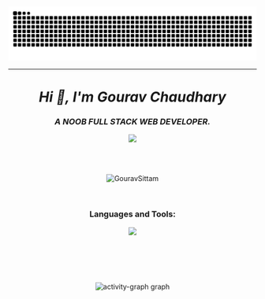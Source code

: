 <!-- Snake Eating Contribution Stat -->
<div>
<img src="https://raw.githubusercontent.com/GouravSittam/GouravSittam/output/snake.svg" alt="Snake animation" />
</div><hr>
<h1 align="center"><i>Hi 👋, I'm Gourav Chaudhary</i></h1>
<h3 align="center"><i>A NOOB FULL STACK WEB DEVELOPER.</i></h3>
<p align="center"><a href="https://discord.com/users/1211708654982799422"><img src="https://lanyard.cnrad.dev/api/1211708654982799422?idleMessage=Nowadays%2C%20I%E2%80%99m%20taking%20an%20overdose%20of%20JavaScript%F0%9F%A4%AA%F0%9F%98%B5&theme=&borderRadius=&bg=000000" /></a></p>
<br>
<br>

<!-- Views -->
<p align="center"> <img src="https://komarev.com/ghpvc/?username=GouravSittam&label=Profile%20views&color=0e75b6&style=flat" alt="GouravSittam" /> </p>
<br>



<h3 align="center">Languages and Tools:</h3>
<p align="center"> 
<img src="https://skillicons.dev/icons?i=aws,java,cloudflare,css,discord,docker,express,fastapi,figma,firebase,flask,git,github,html,ai,js,linux,mongodb,netlify,nextjs,nodejs,postgres,postman,powershell,py,react,regex,mysql,stackoverflow,supabase,svg,tailwind,twitter,ts,v,vercel,vite,instagram,vscode,bootstrap,pycharm,maven,npm,astro&perline=8&theme=dark" />
</p>
<br>

<!-- GitHub Stats Card -->

<!--<br><br>
<div align="center">
    <img src="https://github-readme-stats.vercel.app/api?username=GouravSittam&show_icons=true&count_private=true&theme=radical&hide_border=true&include_all_commits=true" alt="GouravSittam's GitHub Stats" />
</div>
-->


<!-- <p align="center"> <img align="center" src="https://github-readme-stats-sync.vercel.app/api?username=GouravSittam&count_private=true&show_icons=true&theme=radical&border_radius=10" alt="GouravSittam" /></p> -->
 <!--<p align="center"> <img align="center" src="https://github-readme-streak-stats.herokuapp.com?user=GouravSittam&theme=dracula&hide_border=true" alt="GouravSittam" /></p> -->


<!-- contribution Stats -->
<br><br>
<div style="text-align: center;">
        <img src="https://github-readme-activity-graph.vercel.app/graph?username=GouravSittam&radius=16&theme=redical&area=true&order=5" height="300" alt="activity-graph graph" />
    </div>
<!--   <img src="https://github-readme-activity-graph.vercel.app/graph?username=GouravSittam&radius=16&theme=redical&area=true&order=5" height="300"  alt="activity-graph graph"  /> -->


